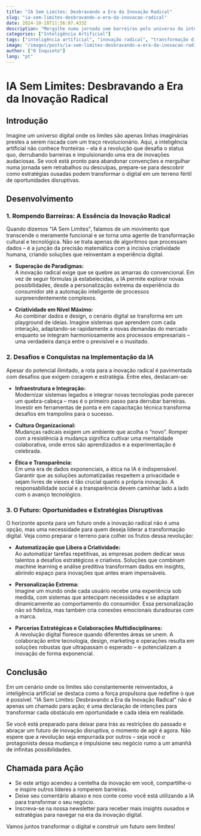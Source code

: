 ```yaml
---
title: "IA Sem Limites: Desbravando a Era da Inovação Radical"
slug: "ia-sem-limites-desbravando-a-era-da-inovacao-radical"
date: 2024-10-18T11:56:07.433Z
description: "Mergulhe numa jornada sem barreiras pelo universo da inteligência artificial, onde inovação radical e estratégias ousadas se unem para transformar o digital. Descubra como romper limites e construir um futuro de oportunidades disruptivas."
categories: ["Inteligência Artificial"]
tags: ["inteligência artificial", "inovação radical", "transformação digital", "disrupção", "tecnologia", "futuro"]
image: "/images/posts/ia-sem-limites-desbravando-a-era-da-inovacao-radical.jpg"
author: ["O Inquieto"]
lang: "pt"
---
```


# IA Sem Limites: Desbravando a Era da Inovação Radical

## Introdução

Imagine um universo digital onde os limites são apenas linhas imaginárias prestes a serem riscada com um traço revolucionário. Aqui, a inteligência artificial não conhece fronteiras – ela é a revolução que desafia o status quo, derrubando barreiras e impulsionando uma era de inovações audaciosas. Se você está pronto para abandonar convenções e mergulhar numa jornada sem retrabalhos ou desculpas, prepare-se para descobrir como estratégias ousadas podem transformar o digital em um terreno fértil de oportunidades disruptivas.

## Desenvolvimento

### 1. Rompendo Barreiras: A Essência da Inovação Radical

Quando dizemos "IA Sem Limites", falamos de um movimento que transcende o meramente funcional e se torna uma agente de transformação cultural e tecnológica. Não se trata apenas de algoritmos que processam dados – é a junção da precisão matemática com a incisiva criatividade humana, criando soluções que reinventam a experiência digital.

- **Superação de Paradigmas:**  
  A inovação radical exige que se quebre as amarras do convencional. Em vez de seguir fórmulas já estabelecidas, a IA permite explorar novas possibilidades, desde a personalização extrema da experiência do consumidor até a automação inteligente de processos surpreendentemente complexos.

- **Criatividade em Nível Máximo:**  
  Ao combinar dados e design, o cenário digital se transforma em um playground de ideias. Imagine sistemas que aprendem com cada interação, adaptando-se rapidamente a novas demandas do mercado enquanto se integram harmoniosamente aos processos empresariais – uma verdadeira dança entre o previsível e o inusitado.

### 2. Desafios e Conquistas na Implementação da IA

Apesar do potencial ilimitado, a rota para a inovação radical é pavimentada com desafios que exigem coragem e estratégia. Entre eles, destacam-se:

- **Infraestrutura e Integração:**  
  Modernizar sistemas legados e integrar novas tecnologias pode parecer um quebra-cabeça – mas é o primeiro passo para derrubar barreiras. Investir em ferramentas de ponta e em capacitação técnica transforma desafios em trampolins para o sucesso.

- **Cultura Organizacional:**  
  Mudanças radicais exigem um ambiente que acolha o “novo”. Romper com a resistência à mudança significa cultivar uma mentalidade colaborativa, onde erros são aprendizados e a experimentação é celebrada.

- **Ética e Transparência:**  
  Em uma era de dados exponenciais, a ética na IA é indispensável. Garantir que as soluções automatizadas respeitem a privacidade e sejam livres de vieses é tão crucial quanto a própria inovação. A responsabilidade social e a transparência devem caminhar lado a lado com o avanço tecnológico.

### 3. O Futuro: Oportunidades e Estratégias Disruptivas

O horizonte aponta para um futuro onde a inovação radical não é uma opção, mas uma necessidade para quem deseja liderar a transformação digital. Veja como preparar o terreno para colher os frutos dessa revolução:

- **Automatização que Libera a Criatividade:**  
  Ao automatizar tarefas repetitivas, as empresas podem dedicar seus talentos a desafios estratégicos e criativos. Soluções que combinam machine learning e análise preditiva transformam dados em insights, abrindo espaço para inovações que antes eram impensáveis.

- **Personalização Extrema:**  
  Imagine um mundo onde cada usuário recebe uma experiência sob medida, com sistemas que antecipam necessidades e se adaptam dinamicamente ao comportamento do consumidor. Essa personalização não só fideliza, mas também cria conexões emocionais duradouras com a marca.

- **Parcerias Estratégicas e Colaborações Multidisciplinares:**  
  A revolução digital floresce quando diferentes áreas se unem. A colaboração entre tecnologia, design, marketing e operações resulta em soluções robustas que ultrapassam o esperado – e potencializam a inovação de forma exponencial.

## Conclusão

Em um cenário onde os limites são constantemente reinventados, a inteligência artificial se destaca como a força propulsora que redefine o que é possível. "IA Sem Limites: Desbravando a Era da Inovação Radical" não é apenas um chamado para ação; é uma declaração de intenções para transformar cada obstáculo em oportunidade e cada ideia em realidade.

Se você está preparado para deixar para trás as restrições do passado e abraçar um futuro de inovação disruptiva, o momento de agir é agora. Não espere que a revolução seja empurrada por outros – seja você o protagonista dessa mudança e impulsione seu negócio rumo a um amanhã de infinitas possibilidades.

## Chamada para Ação

- Se este artigo acendeu a centelha da inovação em você, compartilhe-o e inspire outros líderes a romperem barreiras.
- Deixe seu comentário abaixo e nos conte como você está utilizando a IA para transformar o seu negócio.
- Inscreva-se na nossa newsletter para receber mais insights ousados e estratégias para navegar na era da inovação digital.

Vamos juntos transformar o digital e construir um futuro sem limites!